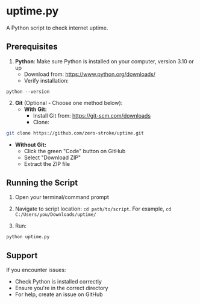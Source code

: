 # uptime.py

A Python script to check internet uptime.

## Prerequisites

1. **Python**: Make sure Python is installed on your computer, version 3.10 or up
   - Download from: https://www.python.org/downloads/
   - Verify installation: 
```shell 
python --version
``` 

2. **Git** (Optional - Choose one method below):
   - **With Git:**
     - Install Git from: https://git-scm.com/downloads
     - Clone: 
```bash 
git clone https://github.com/zero-stroke/uptime.git
```
   - **Without Git:**
     - Click the green "Code" button on GitHub
     - Select "Download ZIP"
     - Extract the ZIP file

## Running the Script

1. Open your terminal/command prompt
2. Navigate to script location: `cd path/to/script`. For example, `cd C:/Users/you/Downloads/uptime/`

3. Run: 
```shell
python uptime.py
```

## Support

If you encounter issues:
- Check Python is installed correctly
- Ensure you're in the correct directory
- For help, create an issue on GitHub

